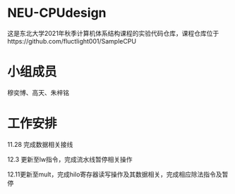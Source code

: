 # NEU-CPUdesign
这是东北大学2021年秋季计算机体系结构课程的实验代码仓库，课程仓库位于https://github.com/fluctlight001/SampleCPU
# 小组成员
穆奕博、高天、朱梓铭
# 工作安排
11.28 完成数据相关接线

12.3 更新至lw指令，完成流水线暂停相关操作

12.11更新至mult，完成hilo寄存器读写操作及其数据相关，完成相应除法指令及暂停
